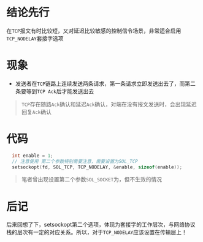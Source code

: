 
# 结论先行
在`TCP`报文有时比较短，又对延迟比较敏感的控制信令场景，非常适合启用`TCP_NODELAY`套接字选项

# 现象

+ 发送者在`TCP`链路上连续发送两条请求，第一条请求立即发送出去了，而第二条要等到`TCP Ack`后才能发送出去

> `TCP`存在随路`Ack`确认和延迟`Ack`确认，对端在没有报文发送时，会出现延迟回复`Ack`确认


# 代码
```c
  int enable = 1;
  // 注意使用 第二个参数特别需要注意，需要设置为SOL_TCP
  setsockopt(fd, SOL_TCP, TCP_NODELAY, &enable, sizeof(enable));
```

> 笔者曾出现设置第二个参数`SOL_SOCKET`为，但不生效的情况

# 后记

后来回想了下，setsockopt第二个选项，体现为套接字的工作层次，与网络协议栈的层次有一定的对应关系。所以，对于`TCP_NODELAY`应该设置在传输层上！